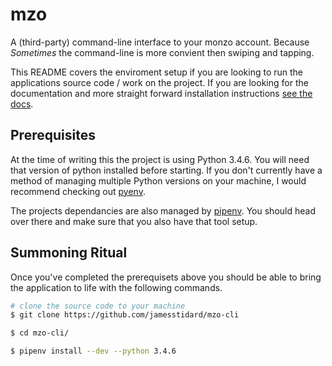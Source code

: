 # mzo
A (third-party) command-line interface to your monzo account. 
Because _Sometimes_ the command-line is more convient then 
swiping and tapping.

This README covers the enviroment setup if you are looking to
run the applications source code / work on the project. If you
are looking for the documentation and more straight forward
installation instructions [see the docs](https://jamesstidard.github.io/Mzo-Cli/).

## Prerequisites
At the time of writing this the project is using Python 3.4.6.
You will need that version of python installed before starting.
If you don't currently have a method of managing multiple Python
versions on your machine, I would recommend checking out [pyenv](https://github.com/pyenv/pyenv).

The projects dependancies are also managed by [pipenv](https://docs.pipenv.org/).
You should head over there and make sure that you also have that
tool setup.

## Summoning Ritual
Once you've completed the prerequisets above you should be able
to bring the application to life with the following commands.

```bash
# clone the source code to your machine
$ git clone https://github.com/jamesstidard/mzo-cli

$ cd mzo-cli/

$ pipenv install --dev --python 3.4.6
```
